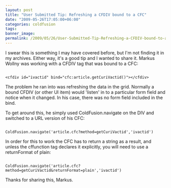```yaml
---
layout: post
title: "User Submitted Tip: Refreshing a CFDIV bound to a CFC"
date: "2009-05-26T17:05:00+06:00"
categories: coldfusion 
tags: 
banner_image: 
permalink: /2009/05/26/User-Submitted-Tip-Refreshing-a-CFDIV-bound-to-a-CFC
---
```


I swear this is something I may have covered before, but I'm not finding it in my archives. Either way, it's a good tip and I wanted to share it. Markus Wollny was working with a CFDIV tag that was bound to a CFC:

<code>
&lt;cfdiv id="ivactid" bind="cfc:article.getCuriVactid()"&gt;&lt;/cfdiv&gt;
</code>

The problem he ran into was refreshing the data in the grid. Normally a bound CFDIV (or other UI item) would 'listen' in to a particular form field and notice when it changed. In his case, there was no form field included in the bind. 

To get around this, he simply used ColdFusion.navigate on the DIV and switched to a URL version of his CFC:

<code>
ColdFusion.navigate('article.cfc?method=getCuriVactid','ivactid')
</code>

In order for this to work the CFC has to return a string as a result, and unless the cffunction tag declares it explicitly, you will need to use a returnFormat of plain:

<code>
ColdFusion.navigate('article.cfc?method=getCuriVactid&returnFormat=plain','ivactid')
</code>

Thanks for sharing this, Markus.